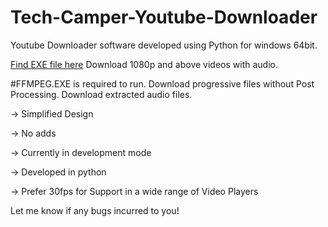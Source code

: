 # Tech-Camper-Youtube-Downloader
Youtube Downloader software developed using Python for windows 64bit.

<a href="https://github.com/crazy-corp/Tech-Camper-Youtube-Downloader/releases/">Find EXE file here</a>
Download 1080p and above videos with audio.

#FFMPEG.EXE is required to run. 
Download progressive files without Post Processing.
Download extracted audio files.

-> Simplified Design

-> No adds

-> Currently in development mode

-> Developed in python

-> Prefer 30fps for Support in a wide range of Video Players

Let me know if any bugs incurred to you!
